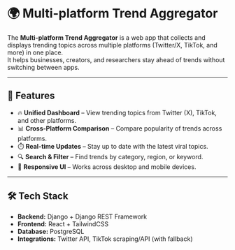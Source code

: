 # 🌍 Multi-platform Trend Aggregator

The **Multi-platform Trend Aggregator** is a web app that collects and displays trending topics across multiple platforms (Twitter/X, TikTok, and more) in one place.  
It helps businesses, creators, and researchers stay ahead of trends without switching between apps.

---

## 🚀 Features
- 🔥 **Unified Dashboard** – View trending topics from Twitter (X), TikTok, and other platforms.
- 📊 **Cross-Platform Comparison** – Compare popularity of trends across platforms.
- ⏱️ **Real-time Updates** – Stay up to date with the latest viral topics.
- 🔍 **Search & Filter** – Find trends by category, region, or keyword.
- 📱 **Responsive UI** – Works across desktop and mobile devices.

---

## 🛠️ Tech Stack
- **Backend:** Django + Django REST Framework  
- **Frontend:** React + TailwindCSS  
- **Database:** PostgreSQL  
- **Integrations:** Twitter API, TikTok scraping/API (with fallback)  
